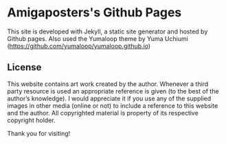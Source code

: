 # Amigaposters's Github Pages

This site is developed with Jekyll, a static site generator and hosted by Github pages.
Also used the Yumaloop theme by Yuma Uchiumi  (https://github.com/yumaloop/yumaloop.github.io)


## License

This website contains art work created by the author. Whenever a third party resource is used an appropriate reference is given (to the best of the author’s knowledge). I would appreciate it if you use any of the supplied images in other media (online or not) to include a reference to this website and the author. All copyrighted material is property of its respective copyright holder.

Thank you for visiting!


